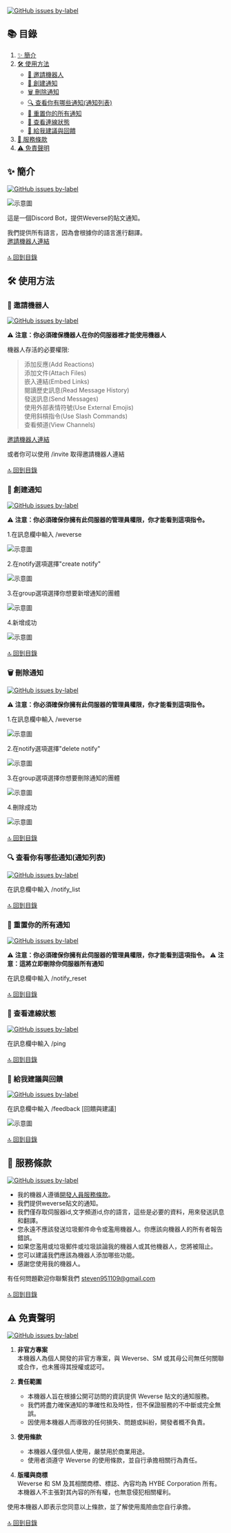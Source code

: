 [![GitHub issues by-label](https://img.shields.io/badge/Read-English-orange%20)](https://github.com/craz1gre0/weverse-notify-bot/blob/main/README-EN.md)

## 📚 目錄  
1. [✨ 簡介](https://github.com/craz1gre0/weverse-notify-bot/blob/main/README.md#-簡介)  
2. [🛠️ 使用方法](https://github.com/craz1gre0/weverse-notify-bot/blob/main/README.md#%EF%B8%8F-使用方法)  
   - [📎 邀請機器人](https://github.com/craz1gre0/weverse-notify-bot/blob/main/README.md#-邀請機器人)
   - [📝 創建通知](https://github.com/craz1gre0/weverse-notify-bot/blob/main/README.md#-創建通知)  
   - [🗑️ 刪除通知](https://github.com/craz1gre0/weverse-notify-bot/blob/main/README.md#%EF%B8%8F-刪除通知)  
   - [🔍 查看你有哪些通知(通知列表)](https://github.com/craz1gre0/weverse-notify-bot/blob/main/README.md#-查看你有哪些通知通知列表)
   - [🔄 重置你的所有通知](https://github.com/craz1gre0/weverse-notify-bot/blob/main/README.md#-重置你的所有通知)
   - [📶 查看連線狀態](https://github.com/craz1gre0/weverse-notify-bot/blob/main/README.md#-查看連線狀態)
   - [💬 給我建議與回饋](https://github.com/craz1gre0/weverse-notify-bot/blob/main/README.md#-給我建議與回饋)
3. [📜 服務條款](https://github.com/craz1gre0/weverse-notify-bot/blob/main/README.md#-服務條款)  
4. [⚠️ 免責聲明](https://github.com/craz1gre0/weverse-notify-bot/blob/main/README.md#%EF%B8%8F-免責聲明)
## ✨ 簡介
[![GitHub issues by-label](https://img.shields.io/badge/Read-English-orange%20)]()

![示意圖](images/bot.PNG)

這是一個Discord Bot，提供Weverse的貼文通知。

我們提供所有語言，因為會根據你的語言進行翻譯。
<br>[邀請機器人連結](https://discord.com/oauth2/authorize?client_id=1314971413769359370&permissions=2147863616&integration_type=0&scope=bot)
<br><br>[🔝 回到目錄](https://github.com/craz1gre0/weverse-notify-bot/blob/main/README.md#-%E7%9B%AE%E9%8C%84)

## 🛠️ 使用方法

### 📎 邀請機器人
[![GitHub issues by-label](https://img.shields.io/badge/Read-English-orange%20)]()

⚠️ **注意：你必須確保機器人在你的伺服器裡才能使用機器人** <br>

機器人存活的必要權限:<br>
>添加反應(Add Reactions)<br>添加文件(Attach Files)<br>嵌入連結(Embed Links)<br>閱讀歷史訊息(Read Message History)<br>發送訊息(Send Messages)<br>使用外部表情符號(Use External Emojis)<br>使用斜槓指令(Use Slash Commands)<br>查看頻道(View Channels)

[邀請機器人連結](https://discord.com/oauth2/authorize?client_id=1314971413769359370&permissions=2147863616&integration_type=0&scope=bot)

或者你可以使用 /invite 取得邀請機器人連結
<br><br>[🔝 回到目錄](https://github.com/craz1gre0/weverse-notify-bot/blob/main/README.md#-%E7%9B%AE%E9%8C%84)

### 📝 創建通知
[![GitHub issues by-label](https://img.shields.io/badge/Read-English-orange%20)]()

⚠️ **注意：你必須確保你擁有此伺服器的管理員權限，你才能看到這項指令。**

1.在訊息欄中輸入 /weverse

![示意圖](images/weverse.png)

2.在notify選項選擇"create notify"

![示意圖](images/create.png)

3.在group選項選擇你想要新增通知的團體

![示意圖](images/createGroup.png)

4.新增成功

![示意圖](images/createmsg.png)
<br><br>[🔝 回到目錄](https://github.com/craz1gre0/weverse-notify-bot/blob/main/README.md#-%E7%9B%AE%E9%8C%84)

### 🗑️ 刪除通知
[![GitHub issues by-label](https://img.shields.io/badge/Read-English-orange%20)]()

⚠️ **注意：你必須確保你擁有此伺服器的管理員權限，你才能看到這項指令。**

1.在訊息欄中輸入 /weverse

![示意圖](images/weverse.png)

2.在notify選項選擇"delete notify"

![示意圖](images/del.png)

3.在group選項選擇你想要刪除通知的團體

![示意圖](images/delGroup.png)

4.刪除成功

![示意圖](images/delmsg.png)
<br><br>[🔝 回到目錄](https://github.com/craz1gre0/weverse-notify-bot/blob/main/README.md#-%E7%9B%AE%E9%8C%84)

### 🔍 查看你有哪些通知(通知列表)
[![GitHub issues by-label](https://img.shields.io/badge/Read-English-orange%20)]()

在訊息欄中輸入 /notify_list
<br><br>[🔝 回到目錄](https://github.com/craz1gre0/weverse-notify-bot/blob/main/README.md#-%E7%9B%AE%E9%8C%84)


### 🔄 重置你的所有通知
[![GitHub issues by-label](https://img.shields.io/badge/Read-English-orange%20)]()

⚠️ **注意：你必須確保你擁有此伺服器的管理員權限，你才能看到這項指令。**
⚠️ **注意：這將立即刪除你伺服器所有通知**

在訊息欄中輸入 /notify_reset
<br><br>[🔝 回到目錄](https://github.com/craz1gre0/weverse-notify-bot/blob/main/README.md#-%E7%9B%AE%E9%8C%84)


### 📶 查看連線狀態
[![GitHub issues by-label](https://img.shields.io/badge/Read-English-orange%20)]()

在訊息欄中輸入 /ping
<br><br>[🔝 回到目錄](https://github.com/craz1gre0/weverse-notify-bot/blob/main/README.md#-%E7%9B%AE%E9%8C%84)


### 💬 給我建議與回饋
[![GitHub issues by-label](https://img.shields.io/badge/Read-English-orange%20)]()

在訊息欄中輸入 /feedback [回饋與建議]

![示意圖](images/feedback.png)
<br><br>[🔝 回到目錄](https://github.com/craz1gre0/weverse-notify-bot/blob/main/README.md#-%E7%9B%AE%E9%8C%84)


## 📜 服務條款
[![GitHub issues by-label](https://img.shields.io/badge/Read-English-orange%20)]()

- 我的機器人遵循[開發人員服務條款](https://discord.com/developers/docs/policies-and-agreements/developer-terms-of-service)。<br>
- 我們提供weverse貼文的通知。<br>
- 我們僅存取伺服器id,文字頻道id,你的語言，這些是必要的資料，用來發送訊息和翻譯。<br>
- 您永遠不應該發送垃圾郵件命令或濫用機器人。你應該向機器人的所有者報告錯誤。<br>
- 如果您濫用或垃圾郵件或垃圾談論我的機器人或其他機器人，您將被阻止。<br>
- 您可以建議我們應該為機器人添加哪些功能。<br>
- 感謝您使用我的機器人。<br>

有任何問題歡迎你聯繫我們 steven951109@gmail.com
<br><br>[🔝 回到目錄](https://github.com/craz1gre0/weverse-notify-bot/blob/main/README.md#-%E7%9B%AE%E9%8C%84)

## ⚠️ 免責聲明
[![GitHub issues by-label](https://img.shields.io/badge/Read-English-orange%20)]()


1. **非官方專案**
   <br>本機器人為個人開發的非官方專案，與 Weverse、SM 或其母公司無任何關聯或合作，也未獲得其授權或認可。

2. **責任範圍**
   - 本機器人旨在根據公開可訪問的資訊提供 Weverse 貼文的通知服務。
   - 我們將盡力確保通知的準確性和及時性，但不保證服務的不中斷或完全無誤。
   - 因使用本機器人而導致的任何損失、問題或糾紛，開發者概不負責。
     
3. **使用條款**
   - 本機器人僅供個人使用，嚴禁用於商業用途。
   - 使用者須遵守 Weverse 的使用條款，並自行承擔相關行為責任。

4. **版權與商標**
   <br>Weverse 和 SM 及其相關商標、標誌、內容均為 HYBE Corporation 所有。本機器人不主張對其內容的所有權，也無意侵犯相關權利。

使用本機器人即表示您同意以上條款，並了解使用風險由您自行承擔。
<br><br>[🔝 回到目錄](https://github.com/craz1gre0/weverse-notify-bot/blob/main/README.md#-%E7%9B%AE%E9%8C%84)
